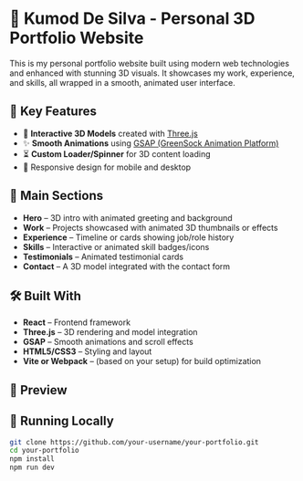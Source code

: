 # 🚀 Kumod De Silva - Personal 3D Portfolio Website

This is my personal portfolio website built using modern web technologies and enhanced with stunning 3D visuals. It showcases my work, experience, and skills, all wrapped in a smooth, animated user interface.

## 🧠 Key Features

- 🎨 **Interactive 3D Models** created with [Three.js](https://threejs.org/)
- ✨ **Smooth Animations** using [GSAP (GreenSock Animation Platform)](https://gsap.com/)
- ⏳ **Custom Loader/Spinner** for 3D content loading
- 📱 Responsive design for mobile and desktop

## 📁 Main Sections

- **Hero** – 3D intro with animated greeting and background
- **Work** – Projects showcased with animated 3D thumbnails or effects
- **Experience** – Timeline or cards showing job/role history
- **Skills** – Interactive or animated skill badges/icons
- **Testimonials** – Animated testimonial cards
- **Contact** – A 3D model integrated with the contact form

## 🛠️ Built With

- **React** – Frontend framework
- **Three.js** – 3D rendering and model integration
- **GSAP** – Smooth animations and scroll effects
- **HTML5/CSS3** – Styling and layout
- **Vite or Webpack** – (based on your setup) for build optimization

## 📸 Preview



## 🧪 Running Locally

```bash
git clone https://github.com/your-username/your-portfolio.git
cd your-portfolio
npm install
npm run dev
